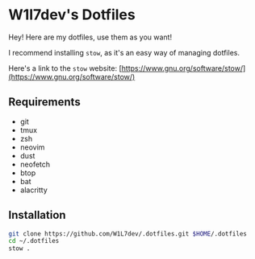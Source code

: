 # W1l7dev's Dotfiles

Hey! Here are my dotfiles, use them as you want!

I recommend installing `stow`, as it's an easy way of managing dotfiles.

Here's a link to the `stow` website: [https://www.gnu.org/software/stow/](https://www.gnu.org/software/stow/)

## Requirements

- git
- tmux
- zsh
- neovim
- dust
- neofetch
- btop
- bat
- alacritty

## Installation

```bash
git clone https://github.com/W1L7dev/.dotfiles.git $HOME/.dotfiles
cd ~/.dotfiles
stow .
```
